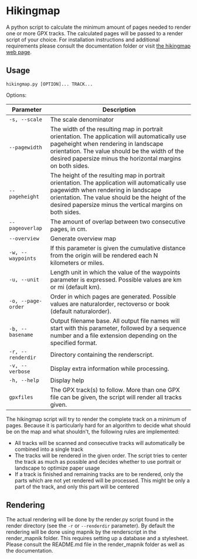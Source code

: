 # Hikingmap

A python script to calculate the minimum amount of pages needed to render one or more GPX tracks. The calculated pages will be passed to a render script of your choice. For installation instructions and additional requirements please consult the documentation folder or visit [the hikingmap web page](https://roel.derickx.be/hikingmap/).

## Usage

`hikingmap.py [OPTION]... TRACK...`

Options:

| Parameter | Description
| --------- | -----------
| `-s, --scale` | The scale denominator
| `--pagewidth` | The width of the resulting map in portrait orientation. The application will automatically use pageheight when rendering in landscape orientation. The value should be the width of the desired papersize minus the horizontal margins on both sides.
| `--pageheight` | The height of the resulting map in portrait orientation. The application will automatically use pagewidth when rendering in landscape orientation. The value should be the height of the desired papersize minus the vertical margins on both sides.
| `--pageoverlap` | The amount of overlap between two consecutive pages, in cm.
| `--overview` | Generate overview map
| `-w, --waypoints` | If this parameter is given the cumulative distance from the origin will be rendered each N kilometers or miles.
| `-u, --unit` | Length unit in which the value of the waypoints parameter is expressed. Possible values are km or mi (default km).
| `-o, --page-order` | Order in which pages are generated. Possible values are naturalorder, rectoverso or book (default naturalorder).
| `-b, --basename` | Output filename base. All output file names will start with this parameter, followed by a sequence number and a file extension depending on the specified format.
| `-r, --renderdir` | Directory containing the renderscript.
| `-v, --verbose` | Display extra information while processing.
| `-h, --help` | Display help
| `gpxfiles` | The GPX track(s) to follow. More than one GPX file can be given, the script will render all tracks given.

The hikingmap script will try to render the complete track on a minimum of pages. Because it is particularly hard for an algorithm to decide what should be on the map and what shouldn't, the following rules are implemented:
* All tracks will be scanned and consecutive tracks will automatically be combined into a single track
* The tracks will be rendered in the given order. The script tries to center the track as much as possible and decides whether to use portrait or landscape to optimize paper usage
* If a track is finished and remaining tracks are to be rendered, only the parts which are not yet rendered will be processed. This might be only a part of the track, and only this part will be centered

## Rendering

The actual rendering will be done by the render.py script found in the render directory (see the `-r` or `--renderdir` parameter).
By default the rendering will be done using mapnik by the renderscript in the render\_mapnik folder. This requires setting up a database and a stylesheet. Please consult the README.md file in the render\_mapnik folder as well as the documentation.

